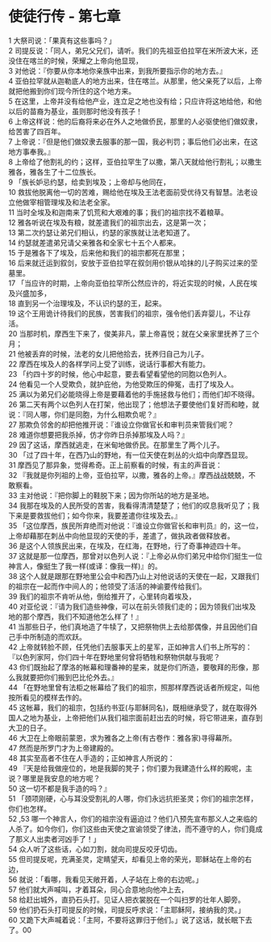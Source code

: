 # 使徒行传 - 第七章
  
 1 大祭司说：「果真有这些事吗？」  
 2 司提反说：「同人，弟兄父兄们，请听。我们的先祖亚伯拉罕在米所波大米，还没住在喀兰的时候，荣耀之上帝向他显现，  
 3 对他说：『你要从你本地你亲族中出来，到我所要指示你的地方去。』  
 4 亚伯拉罕就从迦勒底人的地方出来，住在喀兰。从那里，他父亲死了以后，上帝就把他搬到你们现今所住的这个地方来。  
 5 在这里，上帝并没有给他产业，连立足之地也没有给；只应许将这地给他，和他以后的苗裔为基业，虽则那时他没有孩子！  
 6 上帝这样说：他的后裔将来必在外人之地做侨民，那里的人必驱使他们做奴隶，给苦害了四百年。  
 7 上帝说：『但是他们做奴隶去服事的那一国，我必判罚；事后他们必出来，在这地方事奉我。』  
 8 上帝给了他割礼的约；这样，亚伯拉罕生了以撒，第八天就给他行割礼；以撒生雅各，雅各生了十二位族长。  
 9 「族长妒忌约瑟，给卖到埃及；上帝却与他同在，  
 10 救拔他脱离他一切的苦难，赐给他在埃及王法老面前受优待又有智慧。法老设立他做宰相管理埃及和法老全家。  
 11 当时全埃及和迦南来了饥荒和大艰难的事；我们的祖宗找不着粮草。  
 12 雅各听说在埃及有粮，就差遣我们的祖宗出去，这是第一次；  
 13 第二次约瑟让弟兄们相认，约瑟的家族就让法老知道了。  
 14 约瑟就差遣弟兄请父亲雅各和全家七十五个人都来。  
 15 于是雅各下了埃及，后来他和我们的祖宗都死在那里；  
 16 后来就迁运到叙剑，安放于亚伯拉罕在叙剑用价银从哈抹的儿子购买过来的茔墓里。  
 17 「当应许的时期，上帝向亚伯拉罕所公然应许的，将近实现的时候，人民在埃及兴盛加多，  
 18 直到另一个治理埃及，不认识约瑟的王，起来。  
 19 这个王用诡计待我们的民族，苦害我们的祖宗，强令他们丢弃婴儿，不让存活。  
 20 当那时机，摩西生下来了，俊美非凡，蒙上帝喜悦；就在父亲家里抚养了三个月；  
 21 他被丢弃的时候，法老的女儿把他拾去，抚养归自己为儿子。  
 22 摩西在埃及人的各样学问上受了训练，说话行事都大有能力。  
 23 「约四十岁的时候，他心中起意，要去看望看望他的同胞以色列人。  
 24 他看见一个人受欺负，就护庇他，为他受欺压的伸冤，击打了埃及人。  
 25 满以为弟兄们必能晓得上帝是要藉着他的手施拯救与他们；而他们却不晓得。  
 26 第二天有两个以色列人在打架，他出现了；他想法子要使他们复好而和睦，就说：『同人哪，你们是同胞，为什么相欺负呢？』  
 27 那欺负邻舍的却把他推开说：『谁设立你做官长和审判员来管我们呢？  
 28 难道你想要把我杀掉，仿才你昨日杀掉那埃及人吗？』  
 29 因了这话，摩西就逃走，在米甸地做侨民。在那里生了两个儿子。  
 30 「过了四十年，在西乃山的野地，有一位天使在刺丛的火焰中向摩西显现。  
 31 摩西见了那异象，觉得希奇。正上前察看的时候，有主的声音说：  
 32 『我就是你列祖的上帝，亚伯拉罕，以撒，雅各的上帝。』摩西战战兢兢，不敢察看。  
 33 主对他说：『把你脚上的鞋脱下来；因为你所站的地方是圣地。  
 34 我那在埃及的人民所受的苦害，我看得清清楚楚了；他们的叹息我听见了；我下来是要救拔他们；如今你来，我要差遣你往埃及去。』  
 35 「这位摩西，族民所弃绝而对他说：『谁设立你做官长和审判员』的，这一位，上帝却藉那在刺丛中向他显现的天使的手，差遣了，做执政者做释放者。  
 36 是这个人领族民出来，在埃及，在红海，在野地，行了奇事神迹四十年。  
 37 这就是那一位摩西，那曾对以色列人说：『上帝必从你们弟兄中给你们挺生一位神言人，像挺生了我一样(或译：像我一样)』的。  
 38 这个人就是跟那在野地里公会中和西乃山上对他说话的天使在一起，又跟我们的祖宗在一起而作中间人的；他领受了活活的神谕要传给我们。  
 39 我们的祖宗不肯听从他，倒给推开了，心里转向着埃及，  
 40 对亚伦说：『请为我们造些神像，可以在前头领我们走的；因为领我们出埃及地的那个摩西，我们不知道他怎么样了！』  
 41 当那些日子，他们真地造了牛犊了，又把祭物供上去给那偶像，并且因他们自己手中所制造的而欢跃。  
 42 上帝就转脸不顾，任凭他们去服事天上的星军，正如神言人们书上所写的：『以色列家阿，你们四十年在野地里何曾将牺牲和祭物供献与我呢？  
 43 你们既抬起了摩洛的帐幕和理番神的星来，就是你们所造，要敬拜的形像，那么我就要把你们搬到巴比伦外去。』  
 44 「在野地里曾有法柜之帐幕给了我们的祖宗，照那样摩西说话者所规定，叫他按所看见的模样去作的。  
 45 这帐幕，我们的祖宗，包括约书亚(与耶稣同名)，既相继承受了，就在取得外国人之地为基业，上帝把他们从我们祖宗面前赶出去的时候，将它带进来，直存到大卫的日子。  
 46 大卫在上帝眼前蒙恩，求为雅各之上帝(有古卷作：雅各家)寻得幕所。  
 47 然而是所罗门才为上帝建殿的。  
 48 其实至高者不住在人手造的；正如神言人所说的：  
 49 『天是给我做座位的，地是我脚的凳子；你们要为我建造什么样的殿呢，主说？哪里是我安息的地方呢？  
 50 这一切不都是我手造的吗？』  
 51 「颈项刚硬，心与耳没受割礼的人哪，你们永远抗拒圣灵；你们的祖宗怎样，你们也怎样。  
 52 ,53 哪一个神言人，你们的祖宗没有逼迫过？他们八预先宣布那义人之来临的人杀了。如今你们，你们这些由天使之宣谕领受了律法，而不遵守的人，你们竟成了那义人出卖者河凶手了！」  
 54 众人听了这些话，心如刀割，就向司提反咬牙切齿。  
 55 但司提反呢，充满圣灵，定睛望天，却看见上帝的荣光，耶稣站在上帝的右边，  
 56 就说：「看哪，我看见天敞开着，人子站在上帝的右边呢。」  
 57 他们就大声喊叫，才着耳朵，同心合意地向他冲上去，  
 58 给赶出城外，直扔石头打。见证人把衣裳脱在一个叫扫罗的壮年人脚旁。  
 59 他们扔石头打司提反的时候，司提反呼求说：「主耶稣阿，接纳我的灵。」  
 60 又跪下大声喊着说：「主阿，不要将这罪归于他们。」说了这话，就长眠下去了。00